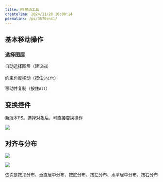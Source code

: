 ```yaml
---
title: PS移动工具
createTime: 2024/11/28 16:00:14
permalink: /ps/3570rn41/
---
```

## 基本移动操作

### 选择图层

自动选择图层（建议☑️）

约束角度移动（按住`Shift`）

移动并复制（按住`Alt`）

## 变换控件

新版本PS。选择对象后，可直接变换操作

![](https://file.iglooblog.top/adobe/%E6%88%AA%E5%B1%8F2025-06-07%2021.20.46.png)

## 对齐与分布

![](https://file.iglooblog.top/adobe/%E6%88%AA%E5%B1%8F2025-06-07%2021.22.02.png)

![](https://file.iglooblog.top/adobe/%E6%88%AA%E5%B1%8F2025-06-07%2021.23.26.png)

依次是按顶分布、垂直居中分布、按底分布、按左分布、水平居中分布、按右分布

